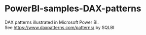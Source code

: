 # PowerBI-samples-DAX-patterns

DAX patterns illustrated in Microsoft Power BI.  
See <https://www.daxpatterns.com/patterns/> by SQLBI
